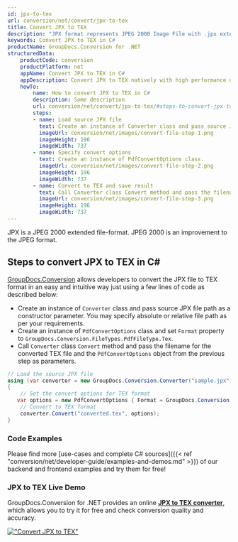 ```yaml
---
id: jpx-to-tex
url: conversion/net/convert/jpx-to-tex
title: Convert JPX to TEX
description: "JPX format represents JPEG 2000 Image File with .jpx extension. Learn how to convert JPX to TEX file programmatically in C# language using GroupDocs.Conversion for .NET library."
keywords: Convert JPX to TEX in C#
productName: GroupDocs.Conversion for .NET
structuredData:
    productCode: conversion
    productPlatform: net
    appName: Convert JPX to TEX in C#
    appDescription: Convert JPX to TEX natively with high performance using C# language and server side GroupDocs.Conversion for .NET APIs, without the use of any software like Microsoft or Open Office.
    howTo:
        name: How to convert JPX to TEX in C# 
        description: Some description
        url: conversion/net/convert/jpx-to-tex/#steps-to-convert-jpx-to-tex-in-c
        steps:
        - name: Load source JPX file 
          text: Create an instance of Converter class and pass source JPX file path as a constructor parameter. You may specify absolute or relative file path as per your requirements. 
          imageUrl: conversion/net/images/convert-file-step-1.png
          imageHeight: 196
          imageWidth: 737
        - name: Specify convert options 
          text: Create an instance of PdfConvertOptions class.
          imageUrl: conversion/net/images/convert-file-step-2.png
          imageHeight: 196
          imageWidth: 737
        - name: Convert to TEX and save result 
          text: Call Converter class Convert method and pass the filename for the converted HTML file and the PdfConvertOptions object from the previous step as parameters.
          imageUrl: conversion/net/images/convert-file-step-3.png
          imageHeight: 196
          imageWidth: 737
---
```


JPX is a JPEG 2000 extended file-format. JPEG 2000 is an improvement to the JPEG format.

## Steps to convert JPX to TEX in C#

[GroupDocs.Conversion](https://products.groupdocs.com/conversion/net) allows developers to convert the JPX file to TEX format in an easy and intuitive way just using a few lines of code as described below:

* Create an instance of `Converter` class and pass source JPX file path as a constructor parameter. You may specify absolute or relative file path as per your requirements. 
* Create an instance of `PdfConvertOptions` class and set `Format` property to `GroupDocs.Conversion.FileTypes.PdfFileType.Tex`.
* Call `Converter` class `Convert` method and pass the filename for the converted TEX file and the `PdfConvertOptions` object from the previous step as parameters.

```csharp
// Load the source JPX file
using (var converter = new GroupDocs.Conversion.Converter("sample.jpx"))
{
    // Set the convert options for TEX format
   var options = new PdfConvertOptions { Format = GroupDocs.Conversion.FileTypes.PdfFileType.Tex };
    // Convert to TEX format
    converter.Convert("converted.tex", options);
}
```

### Code Examples

Please find more [use-cases and complete C# sources]({{< ref "conversion/net/developer-guide/examples-and-demos.md" >}}) of our backend and frontend examples and try them for free!

### JPX to TEX Live Demo

GroupDocs.Conversion for .NET provides an online [**JPX to TEX converter**](https://products.groupdocs.app/conversion/jpx-to-tex), which allows you to try it for free and check conversion quality and accuracy.

[!["Convert JPX to TEX"](conversion/net/images/convert-to-tex/convert-jpx-to-tex.png)](https://products.groupdocs.app/conversion/jpx-to-tex)